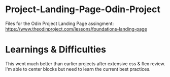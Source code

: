 # Project-Landing-Page-Odin-Project
Files for the Odin Project Landing Page assingment:
https://www.theodinproject.com/lessons/foundations-landing-page

# Learnings & Difficulties
This went much better than earlier projects after extensive css & flex review. 
I'm able to center blocks but need to learn the current best practices.


